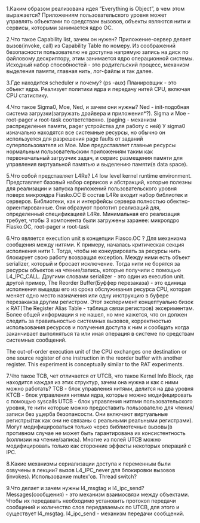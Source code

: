 1.Каким образом реализована идея “Everything is Object”, в чем этом выражается?
Приложениям пользовательского уровня может управлять объектами по средствам вызовов, объекты являются нити и сервисы, 
которыми занимается ядро ОС.

2.Что такое Capability list, зачем он нужен?
Приложение-сервер делает вызов(invoke, call) из Capability Table по номеру. Из соображений безопасности пользователю не 
доступна напрямую запись на диск по файловому дескриптору, этим занимается ядро операционной системы.
Исходный набор способностей - это родительский процесс, механизм выделения памяти, главная нить, лог-файлы и так далее.

3.Где находится scheduler и почему?
(ps -aux)
Планировщик - это объект ядра.
Реализует политики ядра и передачу нитей CPU, включая CPU статистику.

4.Что такое Sigma0, Moe, Ned, и зачем они нужны?
Ned - init-подобная система загрузки(загружать драйвера и приложения*?).
Sigma и Moe -  root-pager и root-task соответственно.
(paging - механизм распределения памяти, pager устройства для работу с ней) 
У sigma0 изначально находятся все системные ресурсы, но обычно он используется для разрешения page faults от 
заданий суперпользователя из Moe. Moe предоставляет главные ресурсы нормальным пользовательским приложениям таким как 
первоначальный загрузчик задач, и сервис размещения памяти для управления виртуальной памятью и выделению памяти(в data space).

5.Что собой представляет L4Re?
L4 low level kernel runtime environment.
Представляет базовый набор сервисов и абстракций, которые полезны для реализации и запуска приложений пользовательского
уровня поверх микроядра Fiasko.OC
В состав L4Re входит набор библиотек и серверов. Библиотеки, как и интерфейсы сервера полностью обектно-ориентированные.
Они образуют прототип реализаций для, определенный спецификацией L4Re.
Минимальная его реализация требует, чтобы 3 компонента были загружены заранее: микроядро Fiasko.OC, root-pager и root-task



6.Что является execution unit в концепции Fiasco.OC ?
Для механизма сообщения между нитями. К примеру, началась критическая секция исполнения нити 1. Тогда, чтобы не конкурировать
за ресурсы нить блокирует свою работу возвращая exception. Между ними есть объект serializer, который и бросает исключение.
Тогда нити не борятся за ресурсы объектов на чтение/запись, которые получили с помощью L4_IPC_CALL. Другими словами serializer -
это один из execution unit.
другой пример,
The Reorder Buffer(Буффер перезаказа) - это единица исполнения выщедш его из срока обслуживания ресурса CPU, которая 
меняет одно место назначения или одну инструкцию в буфере перезакакза другим регистром. Этот эксперимент концептуально
бизок к RAT(The Register Alias Table - таблица связи регистров) эксериментам.
Более общей информации я не нашел, но мне кажется, что он должен следить за правильностью системных вызовов, корректностью
использования ресурсов и получения доступа к ним и сообщать когда заканчивает выполняться та или иная операция в системе
по средствам системных сообщений.

The out-of-order execution unit of the CPU exchanges one destination or one 
source register of one instruction in the reorder buffer with another register.
This experiment is conceptually similar to the RAT experiments.



7.Что такое TCB, чет отличается от UTCB, что такое Kernel Info Block, где находится каждая из этих структур, зачем она нужна и как с ними можно работать?
TCB - блок управления нитями, делится на два уровня
KTCB - блок управления нитями ядра, которые можно модифицировать с помощью syscalls
UTCB - блок управления нитями пользовательского уровня, те нити которые можно предоставить пользователю для чтения/записи
без ущерба безопансости. Они включают виртуальные регистры(так как они не связаны с реальными реальными регистрами).
Могут модифицироваться только через библиотечные вызовы(в противном случае не может быть гарантирована их консистентность
(коллизии на чтение/запись).
Многие из полей UTCB можно модифицировать только как сторонние эффекты некоторых операций с IPC.

8.Какие механизмы сериализации доступа к переменным были озвучены в лекции?
вызов L4_IPC_never для блокировки вызовов (invokes).
Использование mutex'ов.
Thread switch?

9.Что делает и зачем нужны l4_msgtag и l4_ipc_send?
Messages(сообщения) - это механизм взаимосвязи между объектами.
Чтобы их передавать необходимо установить протокол передачи сообщений и количество слов передаваемых по UTCB,
для этого и существует l4_msgtag.
l4_ipc_send - механизм передачи сообщений.



